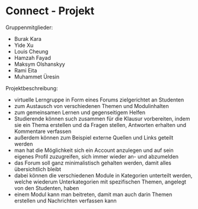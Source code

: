 # Connect - Projekt 

Gruppenmitglieder:
*  Burak Kara
*  Yide Xu
*  Louis Cheung
*  Hamzah Fayad
*  Maksym Olshanskyy
*  Rami Eita
*  Muhammet Üresin

Projektbeschreibung:

* virtuelle Lerngruppe in Form eines Forums zielgerichtet an Studenten
* zum Austausch von verschiedenen Themen und Modulinhalten
* zum gemeinsamen Lernen und gegenseitigem Helfen 
* Studierende können such zusammen für die Klausur vorbereiten, indem sie ein Thema erstellen und da Fragen stellen, Antworten erhalten und Kommentare verfassen
* außerdem können zum Beispiel externe Quellen und Links geteilt werden
* man hat die Möglichkeit sich ein Account anzulegen und auf sein eigenes Profil zuzugreifen, sich immer wieder an- und abzumelden
* das Forum soll ganz minimalistisch gehalten werden, damit alles übersichtlich bleibt
* dabei können die verschiedenen Module in Kategorien unterteilt werden, welche wiederum Unterkategorien mit spezifischen Themen, angelegt von den Studenten, haben
* einem Modul kann man beitreten, damit man auch darin Themen erstellen und Nachrichten verfassen kann
